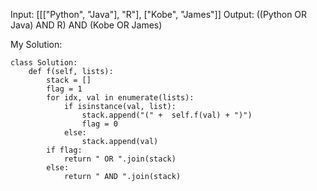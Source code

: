 Input: [[["Python", "Java"], "R"], ["Kobe", "James"]]
Output: ((Python OR Java) AND R) AND (Kobe OR James)

My Solution:
```
class Solution:
    def f(self, lists):
        stack = []
        flag = 1
        for idx, val in enumerate(lists):
            if isinstance(val, list):
                stack.append("(" +  self.f(val) + ")")
                flag = 0
            else:
                stack.append(val)
        if flag:
            return " OR ".join(stack)
        else:
            return " AND ".join(stack)
```
